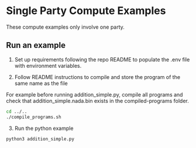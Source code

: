 # Single Party Compute Examples

These compute examples only involve one party.

## Run an example

1. Set up requirements following the repo README to populate the .env file with environment variables.

2. Follow README instructions to compile and store the program of the same name as the file

For example before running addition_simple.py, compile all programs and check that addition_simple.nada.bin exists in the compiled-programs folder.

```bash
cd ../..
./compile_programs.sh
```

3. Run the python example

```bash
python3 addition_simple.py
```
